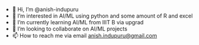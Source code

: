 - 👋 Hi, I’m @anish-indupuru
- 👀 I’m interested in AI/ML using python and some amount of R and excel
- 🌱 I’m currently learning AI/ML from IIIT B via upgrad
- 💞️ I’m looking to collaborate on AI/ML projects
- 📫 How to reach me via email anish.indupuru@gmail.com

<!---
anish-indupuru/anish-indupuru is a ✨ special ✨ repository because its `README.md` (this file) appears on your GitHub profile.
You can click the Preview link to take a look at your changes.
--->
